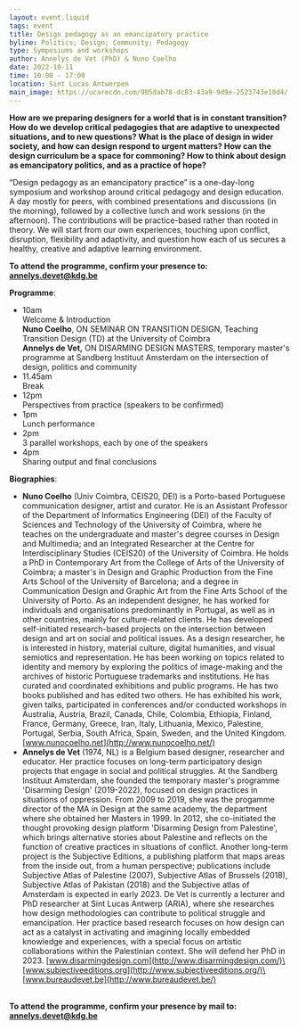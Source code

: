 ```yaml
---
layout: event.liquid
tags: event
title: Design pedagogy as an emancipatory practice
byline: Politics; Design; Community; Pedagogy
type: Symposiums and workshops
author: Annelys de Vet (PhD) & Nuno Coelho
date: 2022-10-11
time: 10:00 - 17:00
location: Sint Lucas Antwerpen
main_image: https://ucarecdn.com/905dab78-dc83-43a9-9d9e-2523743e10d4/
---
```

**How are we preparing designers for a world that is in constant transition? How do we develop critical pedagogies that are adaptive to unexpected situations, and to new questions? What is the place of design in wider society, and how can design respond to urgent matters? How can the design curriculum be a space for commoning? How to think about design as emancipatory politics, and as a practice of hope?**

“Design pedagogy as an emancipatory practice” is a one-day-long symposium and workshop around critical pedagogy and design education. A day mostly for peers, with combined presentations and discussions (in the morning), followed by a collective lunch and work sessions (in the afternoon). The contributions will be practice-based rather than rooted in theory. We will start from our own experiences, touching upon conflict, disruption, flexibility and adaptivity, and question how each of us secures a healthy, creative and adaptive learning environment.

**To attend the programme, confirm your presence to: annelys.devet@kdg.be** 

**Programme**:

* 10am \
  Welcome & Introduction\
  **Nuno Coelho**, ON SEMINAR ON TRANSITION DESIGN, Teaching Transition Design (TD) at the University of Coimbra\
  **Annelys de Vet,** ON DISARMING DESIGN MASTERS, temporary master's programme at Sandberg Instituut Amsterdam on the intersection of design, politics and community
* 11.45am\
  Break
* 12pm\
  Perspectives from practice (speakers to be confirmed)
* 1pm\
  Lunch performance
* 2pm\
  3 parallel workshops, each by one of the speakers
* 4pm\
  Sharing output and final conclusions

**Biographies**:

* **Nuno Coelho** (Univ Coimbra, CEIS20, DEI) is a Porto-based Portuguese communication designer, artist and curator. He is an Assistant Professor of the Department of Informatics Engineering (DEI) of the Faculty of Sciences and Technology of the University of Coimbra, where he teaches on the undergraduate and master's degree courses in Design and Multimedia; and an Integrated Researcher at the Centre for Interdisciplinary Studies (CEIS20) of the University of Coimbra. He holds a PhD in Contemporary Art from the College of Arts of the University of Coimbra; a master's in Design and Graphic Production from the Fine Arts School of the University of Barcelona; and a degree in Communication Design and Graphic Art from the Fine Arts School of the University of Porto. As an independent designer, he has worked for individuals and organisations predominantly in Portugal, as well as in other countries, mainly for culture-related clients. He has developed self-initiated research-based projects on the intersection between design and art on social and political issues. As a design researcher, he is interested in history, material culture, digital humanities, and visual semiotics and representation. He has been working on topics related to identity and memory by exploring the politics of image-making and the archives of historic Portuguese trademarks and institutions. He has curated and coordinated exhibitions and public programs. He has two books published and has edited two others. He has exhibited his work, given talks, participated in conferences and/or conducted workshops in Australia, Austria, Brazil, Canada, Chile, Colombia, Ethiopia, Finland, France, Germany, Greece, Iran, Italy, Lithuania, Mexico, Palestine, Portugal, Serbia, South Africa, Spain, Sweden, and the United Kingdom. \
  [www.nunocoelho.net](http://www.nunocoelho.net/)
* **Annelys de Vet** (1974, NL) is a Belgium based designer, researcher and educator. Her practice focuses on long-term participatory design projects that engage in social and political struggles. At the Sandberg Instituut Amsterdam, she founded the temporary master's programme 'Disarming Design' (2019-2022), focused on design practices in situations of oppression. From 2009 to 2019, she was the progamme director of the MA in Design at the same academy, the department where she obtained her Masters in 1999. In 2012, she co-initiated the thought provoking design platform 'Disarming Design from Palestine', which brings alternative stories about Palestine and reflects on the function of creative practices in situations of conflict. Another long-term project is the Subjective Editions, a publishing platform that maps areas from the inside out, from a human perspective; publications include Subjective Atlas of Palestine (2007), Subjective Atlas of Brussels (2018), Subjective Atlas of Pakistan (2018) and the Subjective atlas of Amsterdam is expected in early 2023. De Vet is currently a lecturer and PhD researcher at Sint Lucas Antwerp (ARIA), where she researches how design methodologies can contribute to political struggle and emancipation. Her practice based research focuses on how design can act as a catalyst in activating and imagining locally embedded knowledge and experiences, with a special focus on artistic collaborations within the Palestinian context. She will defend her PhD in 2023. [www.disarmingdesign.com](http://www.disarmingdesign.com/)\
  [www.subjectiveeditions.org](http://www.subjectiveeditions.org/)\
  [www.bureaudevet.be](http://www.bureaudevet.be/)

\
**To attend the programme, confirm your presence by mail to: annelys.devet@kdg.be**